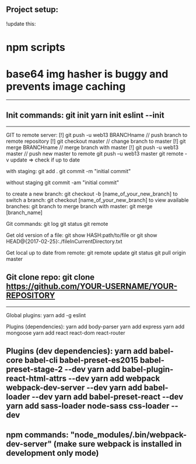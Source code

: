 Project setup:
--------------------------------------------------------------------
!update this:
# npm scripts
# base64 img hasher is buggy and prevents image caching

--------------------------------------------------------------------
Init commands:
  git init
  yarn init
  eslint --init
--------------------------------------------------------------------

--------------------------------------------------------------------
GIT
to remote server:
  [!] git push -u web13 BRANCHname // push branch to remote repository
  [!] git checkout master // change branch to master
  [!] git merge BRANCHname // merge branch with master
  [!] git push -u web13 master // push new master to remote
  git push –u web13 master
  git remote -v update => check if up to date

with staging:
  git add .
  git commit -m "initial commit"

without staging
  git commit -am "initial commit"

to create a new branch:
  git checkout -b [name_of_your_new_branch]
to switch a branch:
  git checkout [name_of_your_new_branch]
to view available branches:
  git branch
to merge branch with master:
  git merge [branch_name]

Git commands:
  git log
  git status
  git remote

Get old version of a file:
  git show HASH:path/to/file
  or
  git show HEAD@{2017-02-25}:./fileInCurrentDirectory.txt

Get local up to date from remote:
  git remote update
  git status
  git pull origin master

 Git clone repo:
 git clone https://github.com/YOUR-USERNAME/YOUR-REPOSITORY
--------------------------------------------------------------------

--------------------------------------------------------------------
Global plugins:
  yarn add -g eslint

Plugins (dependencies):
  yarn add body-parser
  yarn add express
  yarn add mongoose
  yarn add react react-dom react-router

Plugins (dev dependencies):
  yarn add babel-core babel-cli babel-preset-es2015 babel-preset-stage-2 --dev
  yarn add babel-plugin-react-html-attrs --dev
  yarn add webpack webpack-dev-server --dev
  yarn add babel-loader --dev
  yarn add babel-preset-react --dev
  yarn add sass-loader node-sass css-loader --dev
--------------------------------------------------------------------
npm commands:
  "node_modules/.bin/webpack-dev-server" (make sure webpack is installed in development only mode)
--------------------------------------------------------------------